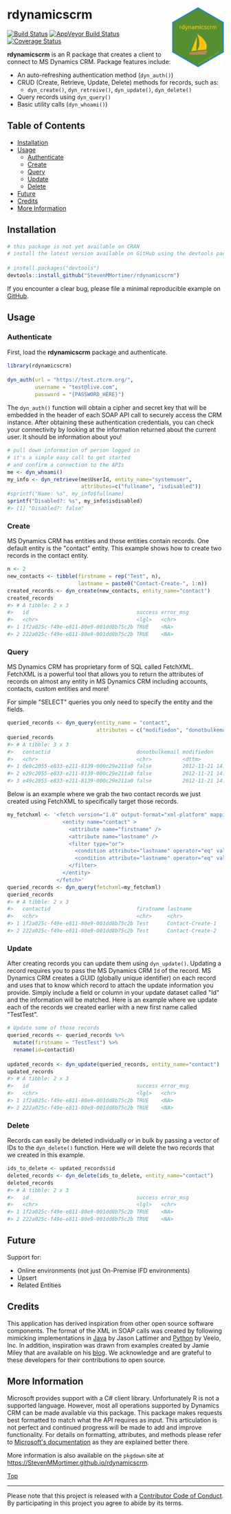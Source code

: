 
rdynamicscrm<img src="man/figures/rdynamicscrm.png" width="120px" align="right" />
==================================================================================

[![Build Status](https://travis-ci.org/StevenMMortimer/rdynamicscrm.svg?branch=master)](https://travis-ci.org/StevenMMortimer/rdynamicscrm) [![AppVeyor Build Status](https://ci.appveyor.com/api/projects/status/github/StevenMMortimer/rdynamicscrm?branch=master&svg=true)](https://ci.appveyor.com/project/StevenMMortimer/rdynamicscrm) [![Coverage Status](https://codecov.io/gh/StevenMMortimer/rdynamicscrm/branch/master/graph/badge.svg)](https://codecov.io/gh/StevenMMortimer/rdynamicscrm?branch=master)

**rdynamicscrm** is an R package that creates a client to connect to MS Dynamics CRM. Package features include:

-   An auto-refreshing authentication method (`dyn_auth()`)
-   CRUD (Create, Retrieve, Update, Delete) methods for records, such as:
    -   `dyn_create()`, `dyn_retreive()`, `dyn_update()`, `dyn_delete()`
-   Query records using `dyn_query()`
-   Basic utility calls (`dyn_whoami()`)

Table of Contents
-----------------

-   [Installation](#installation)
-   [Usage](#usage)
    -   [Authenticate](#authenticate)
    -   [Create](#create)
    -   [Query](#query)
    -   [Update](#update)
    -   [Delete](#delete)
-   [Future](#future)
-   [Credits](#credits)
-   [More Information](#more-information)

Installation
------------

``` r
# this package is not yet available on CRAN 
# install the latest version available on GitHub using the devtools package

# install.packages("devtools")
devtools::install_github("StevenMMortimer/rdynamicscrm")
```

If you encounter a clear bug, please file a minimal reproducible example on [GitHub](https://github.com/StevenMMortimer/rdynamicscrm/issues).

Usage
-----

### Authenticate

First, load the **rdynamicscrm** package and authenticate.

``` r
library(rdynamicscrm)

dyn_auth(url = "https://test.ztcrm.org/",
         username = "test@live.com", 
         password = "{PASSWORD_HERE}")
```

The `dyn_auth()` function will obtain a cipher and secret key that will be embedded in the header of each SOAP API call to securely access the CRM instance. After obtaining these authentication credentials, you can check your connectivity by looking at the information returned about the current user. It should be information about you!

``` r
# pull down information of person logged in
# it's a simple easy call to get started 
# and confirm a connection to the APIs
me <- dyn_whoami()
my_info <- dyn_retrieve(me$UserId, entity_name="systemuser", 
                        attributes=c("fullname", "isdisabled"))
#sprintf("Name: %s", my_info$fullname)
sprintf("Disabled?: %s", my_info$isdisabled)
#> [1] "Disabled?: false"
```

### Create

MS Dynamics CRM has entities and those entities contain records. One default entity is the "contact" entity. This example shows how to create two records in the contact entity.

``` r
n <- 2
new_contacts <- tibble(firstname = rep("Test", n),
                       lastname = paste0("Contact-Create-", 1:n))
created_records <- dyn_create(new_contacts, entity_name="contact")
created_records
#> # A tibble: 2 x 3
#>   id                                   success error_msg
#>   <chr>                                <lgl>   <chr>    
#> 1 1f2a025c-f49e-e811-80e9-001dd8b75c2b TRUE    <NA>     
#> 2 222a025c-f49e-e811-80e9-001dd8b75c2b TRUE    <NA>
```

### Query

MS Dynamics CRM has proprietary form of SQL called FetchXML. FetchXML is a powerful tool that allows you to return the attributes of records on almost any entity in MS Dynamics CRM including accounts, contacts, custom entities and more!

For simple "SELECT" queries you only need to specify the entity and the fields.

``` r
queried_records <- dyn_query(entity_name = "contact",
                             attributes = c("modifiedon", "donotbulkemail"), top=3)
queried_records
#> # A tibble: 3 x 3
#>   contactid                            donotbulkemail modifiedon         
#>   <chr>                                <chr>          <dttm>             
#> 1 de9c2055-e833-e211-8139-000c29e211a0 false          2012-11-21 14:33:17
#> 2 e29c2055-e833-e211-8139-000c29e211a0 false          2012-11-21 14:33:17
#> 3 e49c2055-e833-e211-8139-000c29e211a0 false          2012-11-21 14:33:17
```

Below is an example where we grab the two contact records we just created using FetchXML to specifically target those records.

``` r
my_fetchxml <- '<fetch version="1.0" output-format="xml-platform" mapping="logical" distinct="false">
                  <entity name="contact" >
                    <attribute name="firstname" />
                    <attribute name="lastname" />
                    <filter type="or">
                      <condition attribute="lastname" operator="eq" value="Contact-Create-1" />
                      <condition attribute="lastname" operator="eq" value="Contact-Create-2" />
                    </filter>
                  </entity>
                </fetch>'  
queried_records <- dyn_query(fetchxml=my_fetchxml)
queried_records
#> # A tibble: 2 x 3
#>   contactid                            firstname lastname        
#>   <chr>                                <chr>     <chr>           
#> 1 1f2a025c-f49e-e811-80e9-001dd8b75c2b Test      Contact-Create-1
#> 2 222a025c-f49e-e811-80e9-001dd8b75c2b Test      Contact-Create-2
```

### Update

After creating records you can update them using `dyn_update()`. Updating a record requires you to pass the MS Dynamics CRM `Id` of the record. MS Dynamics CRM creates a GUID (globally unique identifier) on each record and uses that to know which record to attach the update information you provide. Simply include a field or column in your update dataset called "Id" and the information will be matched. Here is an example where we update each of the records we created earlier with a new first name called "TestTest".

``` r
# Update some of those records
queried_records <- queried_records %>%
  mutate(firstname = "TestTest") %>% 
  rename(id=contactid)

updated_records <- dyn_update(queried_records, entity_name="contact")
updated_records
#> # A tibble: 2 x 3
#>   id                                   success error_msg
#>   <chr>                                <lgl>   <chr>    
#> 1 1f2a025c-f49e-e811-80e9-001dd8b75c2b TRUE    <NA>     
#> 2 222a025c-f49e-e811-80e9-001dd8b75c2b TRUE    <NA>
```

### Delete

Records can easily be deleted individually or in bulk by passing a vector of IDs to the `dyn_delete()` function. Here we will delete the two records that we created in this example.

``` r
ids_to_delete <- updated_records$id
deleted_records <- dyn_delete(ids_to_delete, entity_name="contact")
deleted_records
#> # A tibble: 2 x 3
#>   id                                   success error_msg
#>   <chr>                                <lgl>   <chr>    
#> 1 1f2a025c-f49e-e811-80e9-001dd8b75c2b TRUE    <NA>     
#> 2 222a025c-f49e-e811-80e9-001dd8b75c2b TRUE    <NA>
```

Future
------

Support for:

-   Online environments (not just On-Premise IFD environments)
-   Upsert
-   Related Entities

Credits
-------

This application has derived inspiration from other open source software components. The format of the XML in SOAP calls was created by following mimicking implementations in [Java](https://github.com/jlattimer/CRMSoapAuthJava) by Jason Lattimer and [Python](https://github.com/veeloinc/python-dynamics) by Veelo, Inc. In addition, inspiration was drawn from examples created by Jamie Miley that are available on his [blog](http://mileyja.blogspot.com/p/microsoft-dynamics-crm-2011-sdk-example.html). We acknowledge and are grateful to these developers for their contributions to open source.

More Information
----------------

Microsoft provides support with a C\# client library. Unfortunately R is not a supported language. However, most all operations supported by Dynamics CRM can be made available via this package. This package makes requests best formatted to match what the API requires as input. This articulation is not perfect and continued progress will be made to add and improve functionality. For details on formatting, attributes, and methods please refer to [Microsoft's documentation](https://docs.microsoft.com/en-us/dynamics365/customer-engagement/developer/use-microsoft-dynamics-365-organization-service) as they are explained better there.

More information is also available on the `pkgdown` site at <https://StevenMMortimer.github.io/rdynamicscrm>.

[Top](#rdynamicscrm.)

------------------------------------------------------------------------

Please note that this project is released with a [Contributor Code of Conduct](CONDUCT.md). By participating in this project you agree to abide by its terms.
